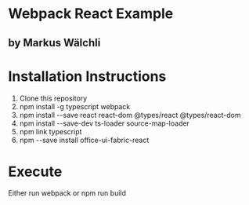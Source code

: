 # Webpack React Example
## by Markus Wälchli

# Installation Instructions
1. Clone this repository
2. npm install -g typescript webpack
3. npm install --save react react-dom @types/react @types/react-dom
4. npm install --save-dev ts-loader source-map-loader
5. npm link typescript
6. npm --save install office-ui-fabric-react


# Execute
Either run webpack or npm run build